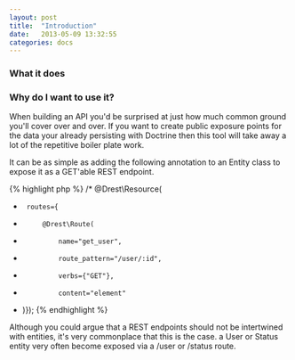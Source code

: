 ```yaml
---
layout: post
title:  "Introduction"
date:   2013-05-09 13:32:55
categories: docs
---
```


### What it does


### Why do I want to use it?

When building an API you'd be surprised at just how much common ground you'll cover over and over. If you want to create public exposure points for the data your already persisting with Doctrine then this tool will take away a lot of the repetitive boiler plate work.

It can be as simple as adding the following annotation to an Entity class to expose it as a GET'able REST endpoint.

{% highlight php %}
/* @Drest\Resource(
 *      routes={
 *          @Drest\Route(
 *              name="get_user",
 *              route_pattern="/user/:id",
 *              verbs={"GET"},
 *              content="element"
 * )});
{% endhighlight %}

Although you could argue that a REST endpoints should not be intertwined with entities, it's very commonplace that this is the case. a User or Status entity very often become exposed via a /user or /status route.